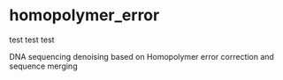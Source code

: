 # homopolymer_error
test test test

DNA sequencing denoising based on Homopolymer error correction and sequence merging
